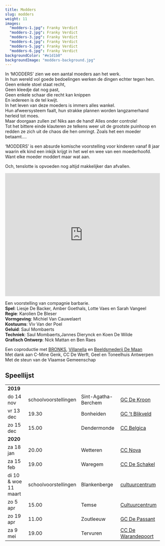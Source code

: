 ```yaml
---
title: Modders
slug: modders
weight: 11
images:
  "modders-1.jpg": Franky Verdict
  "modders-2.jpg": Franky Verdict
  "modders-3.jpg": Franky Verdict
  "modders-4.jpg": Franky Verdict
  "modders-5.jpg": Franky Verdict
  "modders-6.jpg": Franky Verdict
backgroundColor: "#e1d1b0"
backgroundImage: "modders-background.jpg"
---
```

In ‘MODDERS’ zien we een aantal moeders aan het werk.<br>
In hun wereld vol goede bedoelingen werken de dingen echter tegen hen.<br>
Geen enkele stoel staat recht,<br>
Geen kleedje dat nog past,<br>
Geen enkele schaar die recht kan knippen<br>
En iedereen is de tel kwijt.<br>
In het leven van deze moeders is immers alles wankel.<br>
Hun afweersysteem faalt, hun strakke plannen worden langzamerhand herleid tot moes.<br>
Maar doorgaan zullen ze! Niks aan de hand! Alles onder controle!<br>
Tot het bittere einde klauteren ze telkens weer uit de grootste puinhoop en redden ze zich uit de chaos die hen omringt.  Zoals het een moeder betaamt....<br>

‘MODDERS’ is een absurde komische voorstelling voor kinderen vanaf 8 jaar waarin elk kind een inkijk krijgt in het wel en wee van een moederhoofd.<br>
Want elke moeder moddert maar wat aan.<br>

Och, tenslotte is opvoeden nog altijd makkelijker dan afvallen.

<iframe src="https://player.vimeo.com/video/245175026?title=0&byline=0&portrait=0" width="100%" height="400" frameborder="0" webkitallowfullscreen mozallowfullscreen allowfullscreen></iframe>

Een voorstelling van compagnie barbarie.<br>
**Spel**:  Liesje De Backer, Amber Goethals, Lotte Vaes en Sarah Vangeel<br>
**Regie**: Karolien De Bleser<br>
**Vormgeving**: Michiel Van Cauwelaert<br>
**Kostuums**: Viv Van der Poel<br>
**Geluid**: Saul Mombaerts<br>
**Techniek**: Saul Mombaerts,Jannes Dierynck en Koen De Wilde<br>
**Grafisch Ontwerp**: Nick Mattan en Ben Raes<br>

Een coproductie met <a href="http://www.bronks.be/nl/">BRONKS</a>, <a href="https://www.destudio.com/">Villanella</a> en <a href="http://www.demaan.be/">Beeldsmederij De Maan</a><br>
Met dank aan C-Mine Genk, CC De Werft, Geel en Toneelhuis Antwerpen <br>
Met de steun van de Vlaamse Gemeenschap

## Speellijst
<div class="table-responsive">
<table class="speellijst">

<tr><td colspan="5"><strong>2019</strong></td></tr>
<tr><td>do 14 nov</td><td>schoolvoorstellingen</td><td>Sint-Agatha-Berchem</td><td><a href="http://www.dekroon.vgc.be">GC De Kroon</td></tr>
<tr><td>vr 13 dec</td><td>19.30</td><td>Bonheiden</td><td><a href="http://www.blikveld.be">GC 't Blikveld</a></td></tr>
<tr><td>zo 15 dec</td><td>15.00</td><td>Dendermonde</td><td><a href="http://www.ccbelgica.be">CC Belgica</a></td></tr>

<tr><td colspan="5"><strong>2020</strong></td></tr>
<tr><td>za 18 jan</td><td>20.00</td><td>Wetteren</td><td><a href="http://www.ccnovawetteren.be">CC Nova</a></td></tr>
<tr><td>za 15 feb</td><td>19.00</td><td>Waregem</td><td><a href="http://www.ccdeschakel.be">CC De Schakel</a></td></tr>
<tr><td>di 10 & woe 11 maart</td><td>schoolvoorstellingen</td><td>Blankenberge</td><td><a href="http://www.blankenberge.be/cultuur">cultuurcentrum</a></td></tr>
<tr><td>zo 5 apr</td><td>15.00</td><td>Temse</td><td><a href="http://www.cultuurcentrumtemse.be">Cultuurcentrum</a></td></tr>
<tr><td>zo 19 apr</td><td>11.00</td><td>Zoutleeuw</td><td><a href="http://www.zoutleeuw.be">GC De Passant</a></td></tr>
<tr><td>za 9 mei</td><td>19.00</td><td>Tervuren</td><td><a href="http://www.dewarandepoort.be">CC De Warandepoort</a></td></tr>


</table>
</div>
